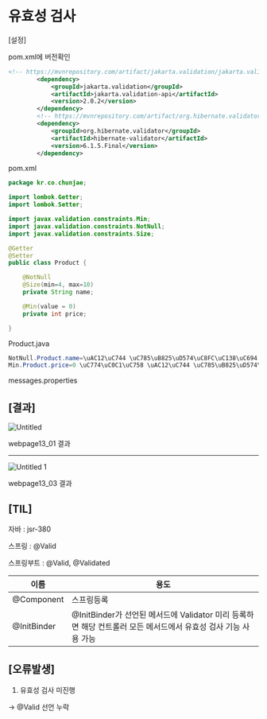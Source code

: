 # 유효성 검사

[설정]

pom.xml에 버전확인

```xml
<!-- https://mvnrepository.com/artifact/jakarta.validation/jakarta.validation-api -->
		<dependency>
			<groupId>jakarta.validation</groupId>
			<artifactId>jakarta.validation-api</artifactId>
			<version>2.0.2</version>
		</dependency>
		<!-- https://mvnrepository.com/artifact/org.hibernate.validator/hibernate-validator -->
		<dependency>
			<groupId>org.hibernate.validator</groupId>
			<artifactId>hibernate-validator</artifactId>
			<version>6.1.5.Final</version>
		</dependency>
```
pom.xml

```java
package kr.co.chunjae;

import lombok.Getter;
import lombok.Setter;

import javax.validation.constraints.Min;
import javax.validation.constraints.NotNull;
import javax.validation.constraints.Size;

@Getter
@Setter
public class Product {

    @NotNull
    @Size(min=4, max=10)
    private String name;

    @Min(value = 0)
    private int price;

}
```
Product.java
```java
NotNull.Product.name=\uAC12\uC744 \uC785\uB825\uD574\uC8FC\uC138\uC694
Min.Product.price=0 \uC774\uC0C1\uC758 \uAC12\uC744 \uC785\uB825\uD574\uC8FC\uC138\uC694
```
messages.properties


## [결과]

![Untitled](https://github.com/jyeeeh/chunjae_it_edu/assets/145963612/00fd3741-5977-42e0-89cb-ec314197eb85)

webpage13_01 결과

---

![Untitled 1](https://github.com/jyeeeh/chunjae_it_edu/assets/145963612/dc5526f8-1eb1-4d4d-84de-51bcf492e5e6)

webpage13_03 결과

## [TIL]

자바 : jsr-380

스프링 : @Valid

스프링부트 : @Valid, @Validated

| 이름 | 용도 |
| --- | --- |
| @Component | 스프링등록 |
| @InitBinder | @InitBinder가 선언된 메서드에 Validator 미리 등록하면 해당 컨트롤러 모든 메서드에서 유효성 검사 기능 사용 가능 |

## [오류발생]

1. 유효성 검사 미진행

→ @Valid 선언 누락
